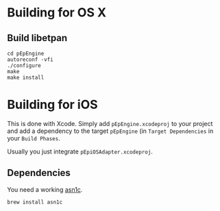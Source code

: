 # Building for OS X

## Build libetpan

```
cd pEpEngine
autoreconf -vfi
./configure
make
make install
```

# Building for iOS

This is done with Xcode. Simply add `pEpEngine.xcodeproj` to
your project and add a dependency to the target `pEpEngine`
(in `Target Dependencies` in your `Build Phases`.

Usually you just integrate `pEpiOSAdapter.xcodeproj`.

## Dependencies

You need a working [asn1c](https://lionet.info/asn1c/blog/).

```
brew install asn1c
```

